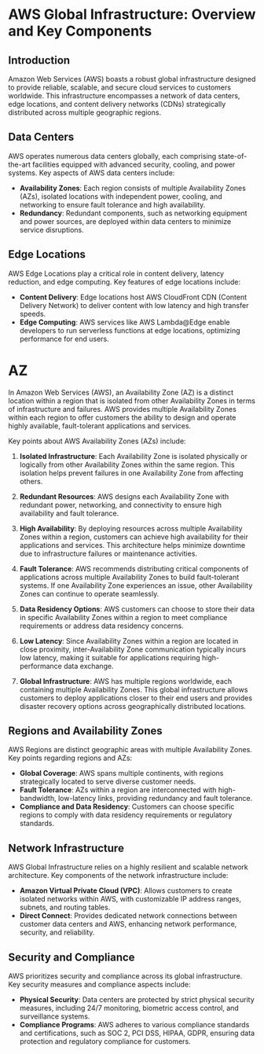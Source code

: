 # AWS Global Infrastructure: Overview and Key Components

## Introduction

Amazon Web Services (AWS) boasts a robust global infrastructure designed to provide reliable, scalable, and secure cloud services to customers worldwide. This infrastructure encompasses a network of data centers, edge locations, and content delivery networks (CDNs) strategically distributed across multiple geographic regions.

## Data Centers

AWS operates numerous data centers globally, each comprising state-of-the-art facilities equipped with advanced security, cooling, and power systems. Key aspects of AWS data centers include:

- **Availability Zones**: Each region consists of multiple Availability Zones (AZs), isolated locations with independent power, cooling, and networking to ensure fault tolerance and high availability.
- **Redundancy**: Redundant components, such as networking equipment and power sources, are deployed within data centers to minimize service disruptions.

## Edge Locations

AWS Edge Locations play a critical role in content delivery, latency reduction, and edge computing. Key features of edge locations include:

- **Content Delivery**: Edge locations host AWS CloudFront CDN (Content Delivery Network) to deliver content with low latency and high transfer speeds.
- **Edge Computing**: AWS services like AWS Lambda@Edge enable developers to run serverless functions at edge locations, optimizing performance for end users.

# AZ 
In Amazon Web Services (AWS), an Availability Zone (AZ) is a distinct location within a region that is isolated from other Availability Zones in terms of infrastructure and failures. AWS provides multiple Availability Zones within each region to offer customers the ability to design and operate highly available, fault-tolerant applications and services.

Key points about AWS Availability Zones (AZs) include:

1. **Isolated Infrastructure**: Each Availability Zone is isolated physically or logically from other Availability Zones within the same region. This isolation helps prevent failures in one Availability Zone from affecting others.
    
2. **Redundant Resources**: AWS designs each Availability Zone with redundant power, networking, and connectivity to ensure high availability and fault tolerance.
    
3. **High Availability**: By deploying resources across multiple Availability Zones within a region, customers can achieve high availability for their applications and services. This architecture helps minimize downtime due to infrastructure failures or maintenance activities.
    
4. **Fault Tolerance**: AWS recommends distributing critical components of applications across multiple Availability Zones to build fault-tolerant systems. If one Availability Zone experiences an issue, other Availability Zones can continue to operate seamlessly.
    
5. **Data Residency Options**: AWS customers can choose to store their data in specific Availability Zones within a region to meet compliance requirements or address data residency concerns.
    
6. **Low Latency**: Since Availability Zones within a region are located in close proximity, inter-Availability Zone communication typically incurs low latency, making it suitable for applications requiring high-performance data exchange.
    
7. **Global Infrastructure**: AWS has multiple regions worldwide, each containing multiple Availability Zones. This global infrastructure allows customers to deploy applications closer to their end users and provides disaster recovery options across geographically distributed locations.


## Regions and Availability Zones

AWS Regions are distinct geographic areas with multiple Availability Zones. Key points regarding regions and AZs:

- **Global Coverage**: AWS spans multiple continents, with regions strategically located to serve diverse customer needs.
- **Fault Tolerance**: AZs within a region are interconnected with high-bandwidth, low-latency links, providing redundancy and fault tolerance.
- **Compliance and Data Residency**: Customers can choose specific regions to comply with data residency requirements or regulatory standards.

## Network Infrastructure

AWS Global Infrastructure relies on a highly resilient and scalable network architecture. Key components of the network infrastructure include:

- **Amazon Virtual Private Cloud (VPC)**: Allows customers to create isolated networks within AWS, with customizable IP address ranges, subnets, and routing tables.
- **Direct Connect**: Provides dedicated network connections between customer data centers and AWS, enhancing network performance, security, and reliability.

## Security and Compliance

AWS prioritizes security and compliance across its global infrastructure. Key security measures and compliance aspects include:

- **Physical Security**: Data centers are protected by strict physical security measures, including 24/7 monitoring, biometric access control, and surveillance systems.
- **Compliance Programs**: AWS adheres to various compliance standards and certifications, such as SOC 2, PCI DSS, HIPAA, GDPR, ensuring data protection and regulatory compliance for customers.